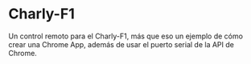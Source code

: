 Charly-F1
=========

Un control remoto para el Charly-F1, más que eso un ejemplo de cómo crear una Chrome App, además de usar el puerto serial de la API de Chrome.
